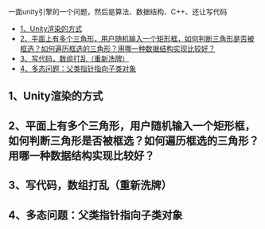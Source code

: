 一面unity引擎的一个问题，然后是算法、数据结构、C++、还让写代码
<!-- TOC -->

- [1、Unity渲染的方式](#1unity渲染的方式)
- [2、平面上有多个三角形，用户随机输入一个矩形框，如何判断三角形是否被框选？如何遍历框选的三角形？用哪一种数据结构实现比较好？](#2平面上有多个三角形用户随机输入一个矩形框如何判断三角形是否被框选如何遍历框选的三角形用哪一种数据结构实现比较好)
- [3、写代码，数组打乱（重新洗牌）](#3写代码数组打乱重新洗牌)
- [4、多态问题：父类指针指向子类对象](#4多态问题父类指针指向子类对象)

<!-- /TOC -->


## 1、Unity渲染的方式

## 2、平面上有多个三角形，用户随机输入一个矩形框，如何判断三角形是否被框选？如何遍历框选的三角形？用哪一种数据结构实现比较好？

## 3、写代码，数组打乱（重新洗牌）

## 4、多态问题：父类指针指向子类对象

